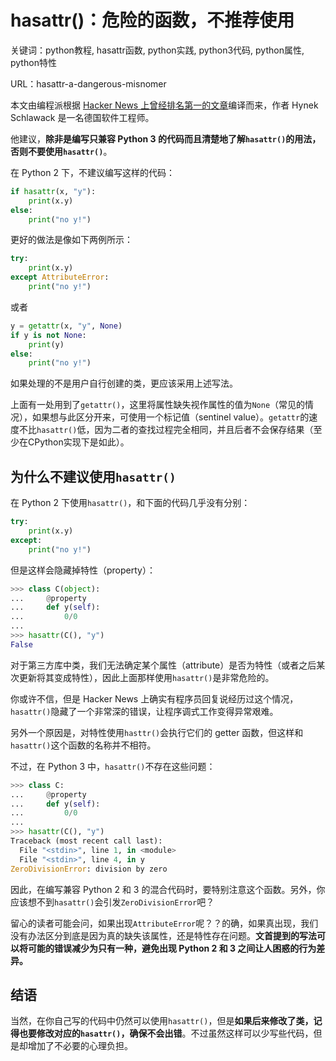 # hasattr()：危险的函数，不推荐使用

关键词：python教程, hasattr函数, python实践, python3代码, python属性, python特性

URL：hasattr-a-dangerous-misnomer

本文由编程派根据 [Hacker News 上曾经排名第一的文章](https://hynek.me/articles/hasattr/)编译而来，作者 Hynek Schlawack 是一名德国软件工程师。

他建议，**除非是编写只兼容 Python 3 的代码而且清楚地了解``hasattr()``的用法，否则不要使用``hasattr()``**。

在 Python 2 下，不建议编写这样的代码：

```python
if hasattr(x, "y"):
    print(x.y)
else:
    print("no y!")
```

更好的做法是像如下两例所示：

```python
try:
    print(x.y)
except AttributeError:
    print("no y!")
```

或者

```python
y = getattr(x, "y", None)
if y is not None:
    print(y)
else:
    print("no y!")
```

如果处理的不是用户自行创建的类，更应该采用上述写法。

上面有一处用到了``getattr()``，这里将属性缺失视作属性的值为``None``（常见的情况），如果想与此区分开来，可使用一个标记值（sentinel value）。``getattr``的速度不比``hasattr()``低，因为二者的查找过程完全相同，并且后者不会保存结果（至少在CPython实现下是如此）。

## 为什么不建议使用``hasattr()``

在 Python 2 下使用``hasattr()``，和下面的代码几乎没有分别：

```python
try:
    print(x.y)
except:
    print("no y!")
```

但是这样会隐藏掉特性（property）：

```python
>>> class C(object):
...     @property
...     def y(self):
...         0/0
...
>>> hasattr(C(), "y")
False
```

对于第三方库中类，我们无法确定某个属性（attribute）是否为特性（或者之后某次更新将其变成特性），因此上面那样使用``hasattr()``是非常危险的。

你或许不信，但是 Hacker News 上确实有程序员回复说经历过这个情况，``hasattr()``隐藏了一个非常深的错误，让程序调式工作变得异常艰难。

另外一个原因是，对特性使用``hasttr()``会执行它们的 getter 函数，但这样和``hasattr()``这个函数的名称并不相符。

不过，在 Python 3 中，``hasattr()``不存在这些问题：

```python
>>> class C:
...     @property
...     def y(self):
...         0/0
...
>>> hasattr(C(), "y")
Traceback (most recent call last):
  File "<stdin>", line 1, in <module>
  File "<stdin>", line 4, in y
ZeroDivisionError: division by zero
```

因此，在编写兼容 Python 2 和 3 的混合代码时，要特别注意这个函数。另外，你应该想不到``hasattr()``会引发``ZeroDivisionError``吧？

留心的读者可能会问，如果出现``AttributeError``呢？？的确，如果真出现，我们没有办法区分到底是因为真的缺失该属性，还是特性存在问题。**文首提到的写法可以将可能的错误减少为只有一种，避免出现 Python 2 和 3 之间让人困惑的行为差异。**


## 结语

当然，在你自己写的代码中仍然可以使用``hasattr()``，但是**如果后来修改了类，记得也要修改对应的``hasattr()``，确保不会出错**。不过虽然这样可以少写些代码，但是却增加了不必要的心理负担。


